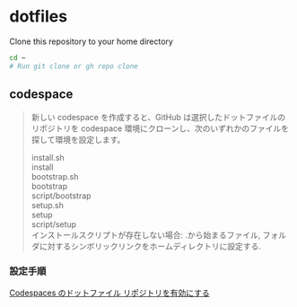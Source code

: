 # dotfiles

Clone this repository to your home directory

```bash
cd ~
# Run git clone or gh repo clone
```


## codespace

> 新しい codespace を作成すると、GitHub は選択したドットファイルのリポジトリを codespace 環境にクローンし、次のいずれかのファイルを探して環境を設定します。
> 
> install.sh  
> install  
> bootstrap.sh  
> bootstrap  
> script/bootstrap  
> setup.sh  
> setup  
> script/setup  
> インストールスクリプトが存在しない場合: .から始まるファイル, フォルダに対するシンボリックリンクをホームディレクトリに設定する.

### 設定手順

[Codespaces のドットファイル リポジトリを有効にする](https://docs.github.com/ja/codespaces/setting-your-user-preferences/personalizing-github-codespaces-for-your-account#codespaces-%E3%81%AE%E3%83%89%E3%83%83%E3%83%88%E3%83%95%E3%82%A1%E3%82%A4%E3%83%AB-%E3%83%AA%E3%83%9D%E3%82%B8%E3%83%88%E3%83%AA%E3%82%92%E6%9C%89%E5%8A%B9%E3%81%AB%E3%81%99%E3%82%8B)